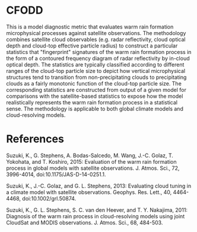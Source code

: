 # CFODD
This is a model diagnostic metric that evaluates warm rain formation microphysical processes against satellite observations.
The methodology combines satellite cloud observables (e.g. radar reflectivity, cloud optical depth and cloud-top effective particle radius) 
to construct a particular statistics that "fingerprint" signatures of the warm rain formation process in the form of a 
contoured frequency diagram of radar reflectivity by in-cloud optical depth. 
The statistics are typically classified according to different ranges of the cloud-top particle size to depict 
how vertical microphysical structures tend to transition from non-precipitating clouds to precipitating clouds 
as a fairly monotonic function of the cloud-top particle size. 
The corresponding statistics are constructed from output of a given model for comparisons with the satellite-based statistics 
to expose how the model realistically represents the warm rain formation process in a statistical sense. 
The methodology is applicable to both global climate models and cloud-resolving models.

# References
Suzuki, K., G. Stephens, A. Bodas-Salcedo, M. Wang, J.-C. Golaz, T. Yokohata, and T. Koshiro, 2015: Evaluation of the warm rain formation process in global models with satellite observations. J. Atmos. Sci., 72, 3996-4014, doi:10.1175/JAS-D-14-0251.1.

Suzuki, K., J.-C. Golaz, and G. L. Stephens, 2013: Evaluating cloud tuning in a climate model with satellite observations. Geophys. Res. Lett., 40, 4464-4468, doi:10.1002/grl.50874.

Suzuki, K., G. L. Stephens, S. C. van den Heever, and T. Y. Nakajima, 2011: Diagnosis of the warm rain process in cloud-resolving models using joint CloudSat and MODIS observations. J. Atmos. Sci., 68, 484-503.
